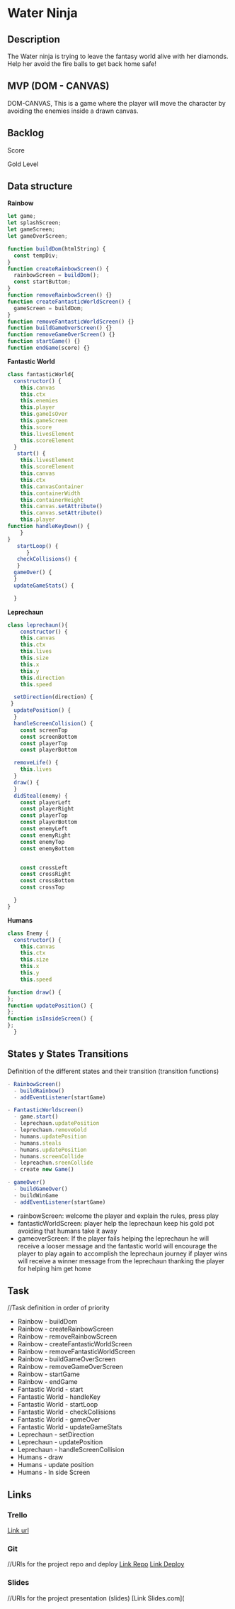 # Water Ninja

## Description

The Water ninja is trying to leave the fantasy world alive with her diamonds. Help her avoid the fire balls to get back home safe!

## MVP (DOM - CANVAS)

DOM-CANVAS, This is a game where the player will move the character by avoiding the enemies inside a drawn canvas.

## Backlog

Score

Gold Level

## Data structure

**Rainbow**

```js
let game;
let splashScreen;
let gameScreen;
let gameOverScreen;

function buildDom(htmlString) {
  const tempDiv;
}
function createRainbowScreen() {
  rainbowScreen = buildDom();
  const startButton;
}
function removeRainbowScreen() {}
function createFantasticWorldScreen() {
  gameScreen = buildDom;
}
function removeFantasticWorldScreen() {}
function buildGameOverScreen() {}
function removeGameOverScreen() {}
function startGame() {}
function endGame(score) {}
```

**Fantastic World**

```js
class fantasticWorld{
  constructor() {
    this.canvas
    this.ctx
    this.enemies
    this.player
    this.gameIsOver
    this.gameScreen
    this.score
    this.livesElement
    this.scoreElement
  }
   start() {
    this.livesElement
    this.scoreElement
    this.canvas
    this.ctx
    this.canvasContainer
    this.containerWidth
    this.containerHeight
    this.canvas.setAttribute()
    this.canvas.setAttribute()
    this.player
function handleKeyDown() {
    }
}
   startLoop() {
      }
   checkCollisions() {
   }
  gameOver() {
  }
  updateGameStats() {

  }

```

**Leprechaun**

```js
class leprechaun(){
	constructor() {
    this.canvas
    this.ctx
    this.lives
    this.size
    this.x
    this.y
    this.direction
    this.speed

  setDirection(direction) {
 }
  updatePosition() {
  }
  handleScreenCollision() {
    const screenTop
    const screenBottom
    const playerTop
    const playerBottom

  removeLife() {
    this.lives
  }
  draw() {
  }
  didSteal(enemy) {
    const playerLeft
    const playerRight
    const playerTop
    const playerBottom
    const enemyLeft
    const enemyRight
    const enemyTop
    const enemyBottom


    const crossLeft
    const crossRight
    const crossBottom
    const crossTop

  }
}

```

**Humans**

```js
class Enemy {
  constructor() {
    this.canvas
    this.ctx
    this.size
    this.x
    this.y
    this.speed

function draw() {
};
function updatePosition() {
};
function isInsideScreen() {
};
  }
```

## States y States Transitions

Definition of the different states and their transition (transition functions)

```js
- RainbowScreen()
  - buildRainbow()
  - addEventListener(startGame)

- FantasticWorldscreen()
  - game.start()
  - leprechaun.updatePosition
  - leprechaun.removeGold
  - humans.updatePosition
  - humans.steals
  - humans.updatePosition
  - humans.screenCollide
  - lepreachun.sreenCollide
  - create new Game()

- gameOver()
  - buildGameOver()
  - buildWinGame
  - addEventListener(startGame)
```

- rainbowScreen: welcome the player and explain the rules, press play
- fantasticWorldScreen: player help the leprechaun keep his gold pot avoiding that humans take it away
- gameoverScreen: If the player fails helping the leprechaun he will receive a looser message and the fantastic world will encourage the player to play again to accomplish the leprechaun journey if player wins will receive a winner message from the leprechaun thanking the player for helping him get home

## Task

//Task definition in order of priority

- Rainbow - buildDom
- Rainbow - createRainbowScreen
- Rainbow - removeRainbowScreen
- Rainbow - createFantasticWorldScreen
- Rainbow - removeFantasticWorldScreen
- Rainbow - buildGameOverScreen
- Rainbow - removeGameOverScreen
- Rainbow - startGame
- Rainbow - endGame
- Fantastic World - start
- Fantastic World - handleKey
- Fantastic World - startLoop
- Fantastic World - checkCollisions
- Fantastic World - gameOver
- Fantastic World - updateGameStats
- Leprechaun - setDirection
- Leprechaun - updatePosition
- Leprechaun - handleScreenCollision
- Humans - draw
- Humans - update position
- Humans - In side Screen

## Links

### Trello

[Link url](https://trello.com/b/y8K0qq9y/video-game)

### Git

//URls for the project repo and deploy [Link Repo](https://github.com/Triheinz/collision-game.git) [Link Deploy](http://github.com/)

### Slides

//URls for the project presentation (slides) [Link Slides.com](
